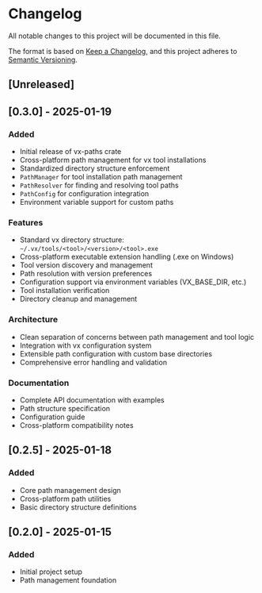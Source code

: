 # Changelog

All notable changes to this project will be documented in this file.

The format is based on [Keep a Changelog](https://keepachangelog.com/en/1.0.0/),
and this project adheres to [Semantic Versioning](https://semver.org/spec/v2.0.0.html).

## [Unreleased]

## [0.3.0] - 2025-01-19

### Added
- Initial release of vx-paths crate
- Cross-platform path management for vx tool installations
- Standardized directory structure enforcement
- `PathManager` for tool installation path management
- `PathResolver` for finding and resolving tool paths
- `PathConfig` for configuration integration
- Environment variable support for custom paths

### Features
- Standard vx directory structure: `~/.vx/tools/<tool>/<version>/<tool>.exe`
- Cross-platform executable extension handling (.exe on Windows)
- Tool version discovery and management
- Path resolution with version preferences
- Configuration support via environment variables (VX_BASE_DIR, etc.)
- Tool installation verification
- Directory cleanup and management

### Architecture
- Clean separation of concerns between path management and tool logic
- Integration with vx configuration system
- Extensible path configuration with custom base directories
- Comprehensive error handling and validation

### Documentation
- Complete API documentation with examples
- Path structure specification
- Configuration guide
- Cross-platform compatibility notes

## [0.2.5] - 2025-01-18

### Added
- Core path management design
- Cross-platform path utilities
- Basic directory structure definitions

## [0.2.0] - 2025-01-15

### Added
- Initial project setup
- Path management foundation